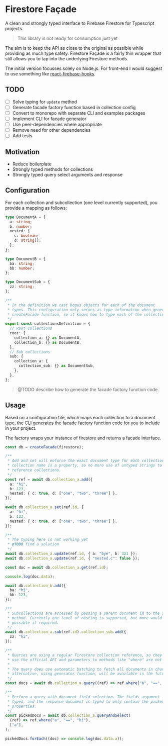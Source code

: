 # Firestore Façade

A clean and strongly typed interface to Firebase Firestore for Typescript
projects.

> This library is not ready for consumption just yet

The aim is to keep the API as close to the original as possible while providing
as much type safety. Firestore Façade is a fairly thin wrapper that still allows
you to tap into the underlying Firestore methods.

The initial version focusses solely on Node.js. For front-end I would suggest to
use something like
[react-firebase-hooks](https://github.com/csfrequency/react-firebase-hooks).

## TODO

- [ ] Solve typing for `update` method
- [ ] Generate facade factory function based in collection config
- [ ] Convert to monorepo with separate CLI and examples packages
- [ ] Implement CLI for facade generator
- [ ] Use peer-dependencies where appropriate
- [ ] Remove need for other dependencies
- [ ] Add tests

## Motivation

- Reduce boilerplate
- Strongly typed methods for collections
- Strongly typed query select arguments and response

## Configuration

For each collection and subcollection (one level currently supported), you
provide a mapping as follows:

```ts
type DocumentA = {
  a: string;
  b: number;
  nested: {
    c: boolean;
    d: string[];
  };
};

type DocumentB = {
  ba: string;
  bb: number;
};

type DocumentSub = {
  zz: string;
};

/**
 * In the definition we cast bogus objects for each of the document
 * types. This configuration only serves as type information when generating the
 * createFacade function, so it knows how to type each of the collection methods.
 */
export const collectionsDefinition = {
  // Root collections
  root: {
    collection_a: {} as DocumentA,
    collection_b: {} as DocumentB,
  },
  // Sub collections
  sub: {
    collection_a: {
      collection_sub: {} as DocumentSub,
    },
  },
};
```

> @TODO describe how to generate the facade factory function code.

## Usage

Based on a configuration file, which maps each collection to a document type,
the CLI generates the facade factory function code for you to include in your
project.

The factory wraps your instance of firestore and returns a facade interface.

```ts
const db = createFacade(firestore);

/**
 * Add and set will enforce the exact document type for each collection. Each
 * collection name is a property, so no more use of untyped strings to
 * reference collections.
 */
const ref = await db.collection_a.add({
  a: "hi",
  b: 123,
  nested: { c: true, d: ["one", "two", "three"] },
});

await db.collection_a.set(ref.id, {
  a: "hi",
  b: 123,
  nested: { c: true, d: ["one", "two", "three"] },
});

/**
 * The typing here is not working yet
 * @TODO find a solution
 */
await db.collection_a.update(ref.id, { a: "bye", b: 321 });
await db.collection_a.update(ref.id, { "nested.c": false });

const doc = await db.collection_a.get(ref.id);

console.log(doc.data);

await db.collection_b.add({
  ba: "hi",
  bb: 123,
});

/**
 * Subcollections are accessed by passing a parent document id to the sub
 * method. Currently one level of nesting is supported, but more would be
 * possible if required.
 */
await db.collection_a.sub(ref.id).collection_sub.add({
  zz: "hi",
});

/**
 * Queries are using a regular Firestore collection reference, so they largely
 * use the official API and parameters to methods like "where" are not typed.
 *
 * The query does use automatic batching to fetch all documents in chunks. An
 * alternative, using generator function, will be available in the future.
 */
const docs = await db.collection_a.query((ref) => ref.where("a", "==", "hi"));

/**
 * Perform a query with document field selection. The fields argument is
 * typed, and the response document is typed to only contain the picked
 * properties.
 */
const pickedDocs = await db.collection_a.queryAndSelect(
  (ref) => ref.where("a", "==", "hi"),
  ["a"],
);

pickedDocs.forEach((doc) => console.log(doc.data.a));
```
